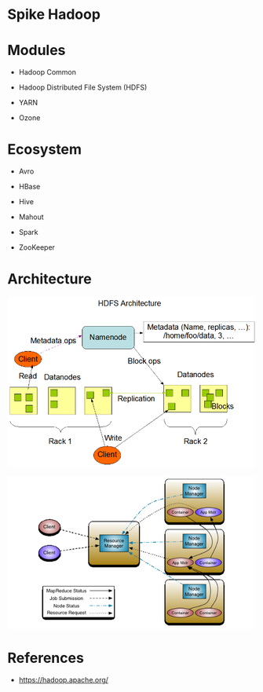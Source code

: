 # Spike Hadoop

# Modules

- Hadoop Common

- Hadoop Distributed File System (HDFS)

- YARN

- Ozone

# Ecosystem

- Avro

- HBase

- Hive

- Mahout

- Spark

- ZooKeeper

# Architecture

![HDFS Architecture](./hdfsarchitecture.png)

![YARN Architecture](./yarn_architecture.gif)


# References

- https://hadoop.apache.org/
